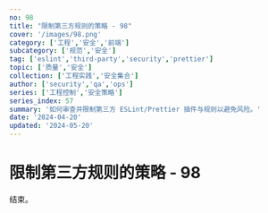 ```yaml
---
no: 98
title: "限制第三方规则的策略 - 98"
cover: '/images/98.png'
category: ['工程','安全','前端']
subcategory: ['规范','安全']
tag: ['eslint','third-party','security','prettier']
topic: ['质量','安全']
collection: ['工程实践','安全集合']
author: ['security','qa','ops']
series: ['工程控制','安全策略']
series_index: 57
summary: '如何审查并限制第三方 ESLint/Prettier 插件与规则以避免风险。'
date: '2024-04-20'
updated: '2024-05-20'
---
```


# 限制第三方规则的策略 - 98

结束。
